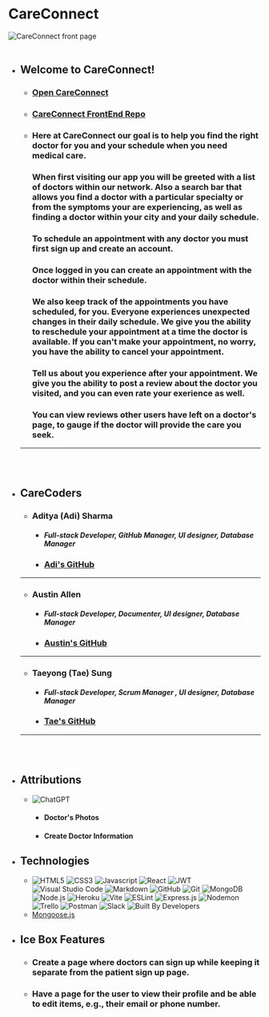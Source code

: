 # **CareConnect**
![CareConnect front page](https://i.imgur.com/6T2T398.png)
<br></br>
* ## Welcome to CareConnect!
   * ### **[Open CareConnect](https://care-connect-health.netlify.app/)**
   * ### [CareConnect FrontEnd Repo](https://github.com/techbyadi/careconnect-front-end)
   * ### Here at CareConnect our goal is to help you find the right doctor for you and your schedule when you need medical care.
     ### When first visiting our app you will be greeted with a list of doctors within our network. Also a search bar that allows you find a doctor with a particular specialty or from the symptoms your are experiencing, as well as finding a doctor within your city and your daily schedule. 
     ### To schedule an appointment with any doctor you must first sign up and create an account.
     ### Once logged in you can create an appointment with the doctor within their schedule.
     ### We also keep track of the appointments you have scheduled, for you. Everyone experiences unexpected changes in their daily schedule. We give you the ability to reschedule your appointment at a time the doctor is available. If you can't make your appointment, no worry, you have the ability to cancel your appointment.
     ### Tell us about you experience after your appointment. We give you the ability to post a review about the doctor you visited, and you can even rate your exerience as well.
     ### You can view reviews other users have left on a doctor's page, to gauge if the doctor will provide the care you seek.
  ---

<br></br>
* ## **CareCoders**
  * ### **Aditya (Adi) Sharma** 
     * #### *Full-stack Developer, GitHub Manager, UI designer, Database Manager* 
     * ### [Adi's GitHub](https://github.com/techbyadi)
  ---
  * ### **Austin Allen** 
    * #### *Full-stack Developer, Documenter, UI designer, Database Manager* 
    * ### [Austin's GitHub](https://github.com/aallen417)
  ---
  * ### **Taeyong (Tae) Sung** 
    * #### *Full-stack Developer, Scrum Manager , UI designer, Database Manager* 
    * ### [Tae's GitHub](https://github.com/Taeyong-Sung)
  ---
<br></br>
* ## Attributions
  * ![ChatGPT](https://img.shields.io/badge/chatGPT-74aa9c?style=for-the-badge&logo=openai&logoColor=white)
    * #### Doctor's Photos
    * #### Create Doctor Information 
* ## Technologies
  * ![HTML5](https://img.shields.io/badge/HTML5-E34F26?style=for-the-badge&logo=html5&logoColor=white) ![CSS3](https://img.shields.io/badge/CSS3-1572B6?style=for-the-badge&logo=css3&logoColor=white) ![Javascript](https://img.shields.io/badge/JavaScript-323330?style=for-the-badge&logo=javascript&logoColor=F7DF1E) ![React](https://img.shields.io/badge/React-20232A?style=for-the-badge&logo=react&logoColor=61DAFB) ![JWT](https://img.shields.io/badge/JWT-black?style=for-the-badge&logo=JSON%20web%20tokens) ![Visual Studio Code](https://img.shields.io/badge/Visual_Studio_Code-0078D4?style=for-the-badge&logo=visual%20studio%20code&logoColor=white) ![Markdown](https://img.shields.io/badge/Markdown-000000?style=for-the-badge&logo=markdown&logoColor=white) ![GitHub](https://img.shields.io/badge/GitHub-100000?style=for-the-badge&logo=github&logoColor=white) ![Git](https://img.shields.io/badge/git-%23F05033.svg?style=for-the-badge&logo=git&logoColor=white) ![MongoDB](https://img.shields.io/badge/MongoDB-4EA94B?style=for-the-badge&logo=mongodb&logoColor=white)![Node.js](https://img.shields.io/badge/Node.js-43853D?style=for-the-badge&logo=node.js&logoColor=white) ![Heroku](https://img.shields.io/badge/Heroku-430098?style=for-the-badge&logo=heroku&logoColor=white) ![Vite](https://img.shields.io/badge/vite-%23646CFF.svg?style=for-the-badge&logo=vite&logoColor=white) ![ESLint](https://img.shields.io/badge/eslint-3A33D1?style=for-the-badge&logo=eslint&logoColor=white) ![Express.js](https://img.shields.io/badge/Express.js-404D59?style=for-the-badge) ![Nodemon](https://img.shields.io/badge/NODEMON-%23323330.svg?style=for-the-badge&logo=nodemon&logoColor=%BBDEAD) ![Trello](https://img.shields.io/badge/Trello-0052CC?style=for-the-badge&logo=trello&logoColor=white) ![Postman](https://img.shields.io/badge/Postman-FF6C37?style=for-the-badge&logo=postman&logoColor=white) ![Slack](https://img.shields.io/badge/Slack-4A154B?style=for-the-badge&logo=slack&logoColor=white) ![Built By Developers](https://ForTheBadge.com/images/badges/built-by-developers.svg) 
  * [Mongoose.js](https://mongoosejs.com/)
* ## Ice Box Features
  * ### Create a page where doctors can sign up while keeping it separate from the patient sign up page.
  * ### Have a page for the user to view their profile and be able to edit items, e.g., their email or phone number. 